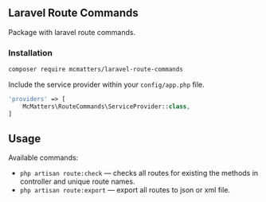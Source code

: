 ## Laravel Route Commands

Package with laravel route commands.

### Installation

```bash
composer require mcmatters/laravel-route-commands
```

Include the service provider within your `config/app.php` file.

```php
'providers' => [
    McMatters\RouteCommands\ServiceProvider::class,
]
```

## Usage

Available commands:

* `php artisan route:check` — checks all routes for existing the methods in controller and unique route names.
* `php artisan route:export` — export all routes to json or xml file.
